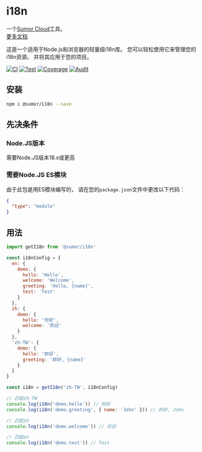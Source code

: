 # i18n

一个[Sumor Cloud](https://sumor.cloud)工具。  
[更多文档](https://sumor.cloud/i18n)

这是一个适用于Node.js和浏览器的轻量级i18n库。
您可以轻松使用它来管理您的i18n资源。
并将其应用于您的项目。

[![CI](https://github.com/sumor-cloud/i18n/actions/workflows/ci.yml/badge.svg)](https://github.com/sumor-cloud/i18n/actions/workflows/ci.yml)
[![Test](https://github.com/sumor-cloud/i18n/actions/workflows/ut.yml/badge.svg)](https://github.com/sumor-cloud/i18n/actions/workflows/ut.yml)
[![Coverage](https://github.com/sumor-cloud/i18n/actions/workflows/coverage.yml/badge.svg)](https://github.com/sumor-cloud/i18n/actions/workflows/coverage.yml)
[![Audit](https://github.com/sumor-cloud/i18n/actions/workflows/audit.yml/badge.svg)](https://github.com/sumor-cloud/i18n/actions/workflows/audit.yml)

## 安装

```bash
npm i @sumor/i18n --save
```

## 先决条件

### Node.JS版本

需要Node.JS版本18.x或更高

### 需要Node.JS ES模块

由于此包是用ES模块编写的，
请在您的`package.json`文件中更改以下代码：

```json
{
  "type": "module"
}
```

## 用法

```javascript
import getI18n from '@sumor/i18n'

const i18nConfig = {
  en: {
    demo: {
      hello: 'Hello',
      welcome: 'Welcome',
      greeting: 'Hello, {name}',
      test: 'Test'
    }
  },
  zh: {
    demo: {
      hello: '你好',
      welcome: '欢迎'
    }
  },
  'zh-TW': {
    demo: {
      hello: '妳好',
      greeting: '妳好, {name}'
    }
  }
}

const i18n = getI18n('zh-TW', i18nConfig)

// 匹配zh-TW
console.log(i18n('demo.hello')) // 妳好
console.log(i18n('demo.greeting', { name: 'John' })) // 妳好, John

// 匹配zh
console.log(i18n('demo.welcome')) // 欢迎

// 匹配en
console.log(i18n('demo.test')) // Test
```
